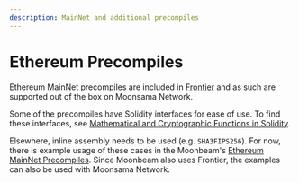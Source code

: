 ```yaml
---
description: MainNet and additional precompiles
---
```


# Ethereum Precompiles

Ethereum MainNet precompiles are included in [Frontier](https://paritytech.github.io/frontier/) and as such are
supported out of the box on Moonsama Network. 

Some of the precompiles have Solidity interfaces for ease of use. To find these interfaces, see 
[Mathematical and Cryptographic Functions in Solidity](https://docs.soliditylang.org/en/latest/units-and-global-variables.html#mathematical-and-cryptographic-functions).

Elsewhere, inline assembly needs to be used (e.g. `SHA3FIPS256`). For now, there is example usage of these cases in the
Moonbeam's 
[Ethereum MainNet Precompiles](https://docs.moonbeam.network/builders/pallets-precompiles/precompiles/eth-mainnet/).
Since Moonbeam also uses Frontier, the examples can also be used with Moonsama Network.
